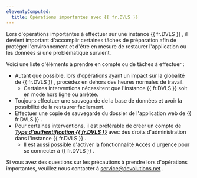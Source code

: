 ```yaml
---
eleventyComputed:
  title: Opérations importantes avec {{ fr.DVLS }}
---
```

Lors d'opérations importantes à effectuer sur une instance {{ fr.DVLS }} , il devient important d'accomplir certaines tâches de préparation afin de protéger l'environnement et d'être en mesure de restaurer l'application ou les données si une problématique survient.  

Voici une liste d'éléments à prendre en compte ou de tâches à effectuer :  

* Autant que possible, lors d'opérations ayant un impact sur la globalité de {{ fr.DVLS }} , procédez en dehors des heures normales de travail. 
    * Certaines interventions nécessitent que l'instance {{ fr.DVLS }} soit en mode hors ligne ou arrêtée. 
* Toujours effectuer une sauvegarde de la base de données et avoir la possibilité de la restaurer facilement. 
* Effectuer une copie de sauvegarde du dossier de l'application web de {{ fr.DVLS }} . 
* Pour certaines interventions, il est préférable de créer un compte de [***Type d'authentification {{ fr.DVLS }}***](/fr/server/web-interface/administration/security-management/users/general/) avec des droits d'administration dans l'instance {{ fr.DVLS }} . 
    * Il est aussi possible d'activer la fonctionnalité Accès d'urgence pour se connecter à {{ fr.DVLS }} .

Si vous avez des questions sur les précautions à prendre lors d'opérations importantes, veuillez nous contacter à [service@devolutions.net](mailto:service@devolutions.net) . 

